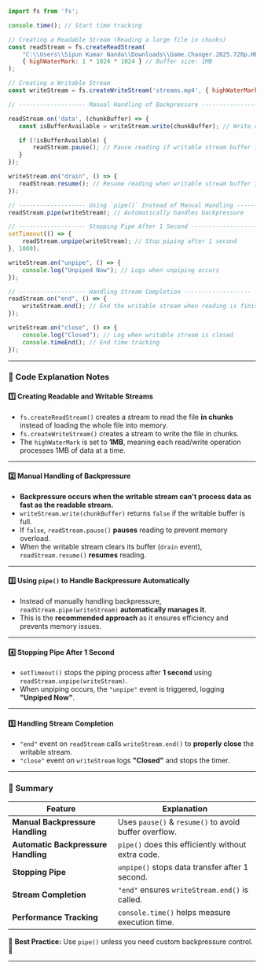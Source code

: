 ```javascript
import fs from 'fs';

console.time(); // Start time tracking

// Creating a Readable Stream (Reading a large file in chunks)
const readStream = fs.createReadStream(
    "C:\\Users\\Sipun Kumar Nanda\\Downloads\\Game.Changer.2025.720p.HEVC.DS4K.WEB-DL.Hindi.5.1-Telugu.x265-HDHub4u.Tv.mkv", 
    { highWaterMark: 1 * 1024 * 1024 } // Buffer size: 1MB
);

// Creating a Writable Stream
const writeStream = fs.createWriteStream('streams.mp4', { highWaterMark: 1 * 1024 * 1024 });

// ------------------- Manual Handling of Backpressure -------------------

readStream.on('data', (chunkBuffer) => {
   const isBufferAvailable = writeStream.write(chunkBuffer); // Write chunk to writable stream

   if (!isBufferAvailable) {
       readStream.pause(); // Pause reading if writable stream buffer is full
   }
});

writeStream.on("drain", () => {
   readStream.resume(); // Resume reading when writable stream buffer is free
});

// ------------------- Using `pipe()` Instead of Manual Handling -------------------
readStream.pipe(writeStream); // Automatically handles backpressure

// ------------------- Stopping Pipe After 1 Second -------------------
setTimeout(() => {
    readStream.unpipe(writeStream); // Stop piping after 1 second
}, 1000);

writeStream.on("unpipe", () => {
    console.log("Unpiped Now"); // Logs when unpiping occurs
});

// ------------------- Handling Stream Completion -------------------
readStream.on("end", () => {
    writeStream.end(); // End the writable stream when reading is finished
});

writeStream.on("close", () => {
    console.log("Closed"); // Log when writable stream is closed
    console.timeEnd(); // End time tracking
});
```

---

### **📌 Code Explanation Notes**
#### **1️⃣ Creating Readable and Writable Streams**
- `fs.createReadStream()` creates a stream to read the file **in chunks** instead of loading the whole file into memory.
- `fs.createWriteStream()` creates a stream to write the file in chunks.
- The `highWaterMark` is set to **1MB**, meaning each read/write operation processes 1MB of data at a time.

---

#### **2️⃣ Manual Handling of Backpressure**
- **Backpressure occurs when the writable stream can't process data as fast as the readable stream.**
- `writeStream.write(chunkBuffer)` returns `false` if the writable buffer is full.
- If `false`, `readStream.pause()` **pauses** reading to prevent memory overload.
- When the writable stream clears its buffer (`drain` event), `readStream.resume()` **resumes** reading.

---

#### **3️⃣ Using `pipe()` to Handle Backpressure Automatically**
- Instead of manually handling backpressure, `readStream.pipe(writeStream)` **automatically manages it**.
- This is the **recommended approach** as it ensures efficiency and prevents memory issues.

---

#### **4️⃣ Stopping Pipe After 1 Second**
- `setTimeout()` stops the piping process after **1 second** using `readStream.unpipe(writeStream)`.
- When unpiping occurs, the `"unpipe"` event is triggered, logging **"Unpiped Now"**.

---

#### **5️⃣ Handling Stream Completion**
- `"end"` event on `readStream` calls `writeStream.end()` to **properly close** the writable stream.
- `"close"` event on `writeStream` logs **"Closed"** and stops the timer.

---

### **🔹 Summary**
| Feature | Explanation |
|---------|------------|
| **Manual Backpressure Handling** | Uses `pause()` & `resume()` to avoid buffer overflow. |
| **Automatic Backpressure Handling** | `pipe()` does this efficiently without extra code. |
| **Stopping Pipe** | `unpipe()` stops data transfer after 1 second. |
| **Stream Completion** | `"end"` ensures `writeStream.end()` is called. |
| **Performance Tracking** | `console.time()` helps measure execution time. |

📌 **Best Practice:** Use `pipe()` unless you need custom backpressure control. 🚀



---